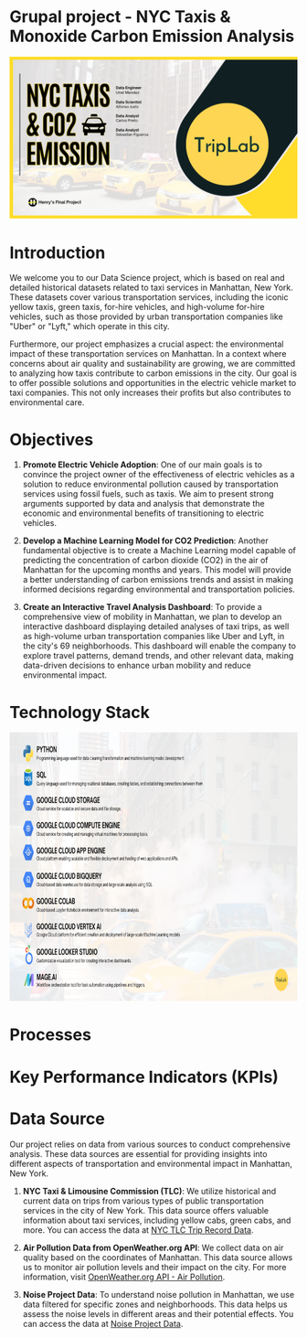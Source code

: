 # Grupal project - NYC Taxis & Monoxide Carbon Emission Analysis
​![Cover Image](img/cover.png)

# Introduction
We welcome you to our Data Science project, which is based on real and detailed historical datasets related to taxi services in Manhattan, New York. These datasets cover various transportation services, including the iconic yellow taxis, green taxis, for-hire vehicles, and high-volume for-hire vehicles, such as those provided by urban transportation companies like "Uber" or "Lyft," which operate in this city.

Furthermore, our project emphasizes a crucial aspect: the environmental impact of these transportation services on Manhattan. In a context where concerns about air quality and sustainability are growing, we are committed to analyzing how taxis contribute to carbon emissions in the city. Our goal is to offer possible solutions and opportunities in the electric vehicle market to taxi companies. This not only increases their profits but also contributes to environmental care.

# Objectives
1. **Promote Electric Vehicle Adoption**: One of our main goals is to convince the project owner of the effectiveness of electric vehicles as a solution to reduce environmental pollution caused by transportation services using fossil fuels, such as taxis. We aim to present strong arguments supported by data and analysis that demonstrate the economic and environmental benefits of transitioning to electric vehicles.

2. **Develop a Machine Learning Model for CO2 Prediction**: Another fundamental objective is to create a Machine Learning model capable of predicting the concentration of carbon dioxide (CO2) in the air of Manhattan for the upcoming months and years. This model will provide a better understanding of carbon emissions trends and assist in making informed decisions regarding environmental and transportation policies.

3. **Create an Interactive Travel Analysis Dashboard**: To provide a comprehensive view of mobility in Manhattan, we plan to develop an interactive dashboard displaying detailed analyses of taxi trips, as well as high-volume urban transportation companies like Uber and Lyft, in the city's 69 neighborhoods. This dashboard will enable the company to explore travel patterns, demand trends, and other relevant data, making data-driven decisions to enhance urban mobility and reduce environmental impact.


# Technology Stack
<div align="center">
  <img src="img/technology_stack.png" alt="Stack Tecnológico" height=470 width=1000>
</div>

# Processes
# Key Performance Indicators (KPIs)

# Data Source
Our project relies on data from various sources to conduct comprehensive analysis. These data sources are essential for providing insights into different aspects of transportation and environmental impact in Manhattan, New York.

1. **NYC Taxi & Limousine Commission (TLC)**: We utilize historical and current data on trips from various types of public transportation services in the city of New York. This data source offers valuable information about taxi services, including yellow cabs, green cabs, and more. You can access the data at [NYC TLC Trip Record Data](https://www.nyc.gov/site/tlc/about/tlc-trip-record-data.page).


2. **Air Pollution Data from OpenWeather.org API**: We collect data on air quality based on the coordinates of Manhattan. This data source allows us to monitor air pollution levels and their impact on the city. For more information, visit [OpenWeather.org API - Air Pollution](https://openweathermap.org/api/air-pollution).


3. **Noise Project Data**: To understand noise pollution in Manhattan, we use data filtered for specific zones and neighborhoods. This data helps us assess the noise levels in different areas and their potential effects. You can access the data at [Noise Project Data](https://noiseproject.org/data-download/).



